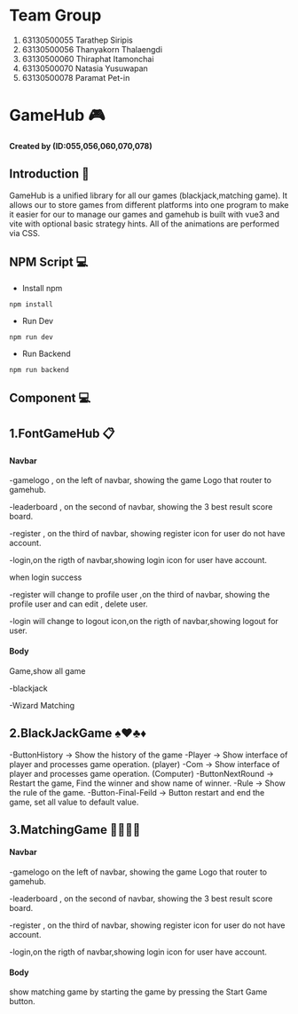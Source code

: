 # Team Group
1. 63130500055 Tarathep Siripis
2. 63130500056 Thanyakorn Thalaengdi
3. 63130500060 Thiraphat Itamonchai
4. 63130500070 Natasia Yusuwapan
5. 63130500078 Paramat Pet-in

# GameHub 	:video_game:
**Created by  (ID:055,056,060,070,078)**
## Introduction 	:rocket:
GameHub is a unified library for all our games (blackjack,matching game). It allows our to store  games from different platforms into one program to make it easier for our to manage our games and gamehub is built with vue3 and vite with optional basic strategy hints.
All of the animations are performed via CSS.

## NPM Script :computer:
- Install npm 

```
npm install
```
- Run Dev

```
npm run dev
```
- Run Backend

```
npm run backend
```
## Component :computer:

## 1.FontGameHub 	:clipboard:
#### Navbar
-gamelogo , on the left of navbar, showing the game Logo that router to gamehub.

-leaderboard , on the second of navbar, showing the 3 best  result score board.

-register , on the third of navbar, showing register icon for user do not have account.

-login,on the rigth of navbar,showing login icon for  user have account.

when login success

-register will change to profile user ,on the third of navbar, showing the profile user and  can edit , delete user.

-login  will change to logout icon,on the rigth of navbar,showing logout for user.

#### Body
Game,show all game

-blackjack

-Wizard Matching

## 2.BlackJackGame  :spades::hearts::clubs::diamonds:
-ButtonHistory -> Show the history of the game
-Player -> Show interface of player and processes game operation. (player)
-Com -> Show interface of player and processes game operation. (Computer)
-ButtonNextRound -> Restart the game, Find the winner and show name of winner.
-Rule -> Show the rule of the game.
-Button-Final-Feild -> Button restart and end the game, set all value to default value.

## 3.MatchingGame :jigsaw::teddy_bear::jigsaw::teddy_bear:
#### Navbar
-gamelogo on the left of navbar, showing the game Logo that router to gamehub.

-leaderboard , on the second of navbar, showing the 3 best  result score board.

-register , on the third of navbar, showing register icon for user do not have account.

-login,on the rigth of navbar,showing login icon for  user have account.

#### Body

show matching game by starting the game by pressing the Start Game button.
